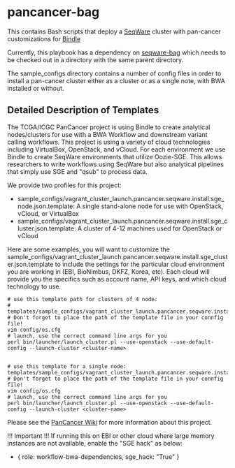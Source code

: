 pancancer-bag
=============

This contains Bash scripts that deploy a [SeqWare](https://github.com/SeqWare) cluster with pan-cancer customizations for [Bindle](https://github.com/CloudBindle/Bindle)

Currently, this playbook has a dependency on [seqware-bag](https://github.com/SeqWare/seqware-bag) which needs to be checked out in a directory with the same parent directory. 

The sample\_configs directory contains a number of config files in order to install a pan-cancer cluster either as a cluster or as a single note, with BWA installed or without. 


## Detailed Description of Templates

The TCGA/ICGC PanCancer project is using Bindle to create analytical
nodes/clusters for use with a BWA Workflow and downstream variant calling
workflows. This project is using a variety of cloud technologies including
VirtualBox, OpenStack, and vCloud.  For each environment we use Bindle
to create SeqWare environments that utilize Oozie-SGE.  This allows researchers
to write workflows using SeqWare but also analytical pipelines that simply use
SGE and "qsub" to process data.

We provide two profiles for this project:

* sample_configs/vagrant_cluster_launch.pancancer.seqware.install.sge_node.json.template: A single stand-alone node for use with OpenStack, vCloud, or VirtualBox
* sample_configs/vagrant_cluster_launch.pancancer.seqware.install.sge_cluster.json.template: A cluster of 4-12 machines used for OpenStack or vCloud

Here are some examples, you will want to customize the
sample_configs/vagrant_cluster_launch.pancancer.seqware.install.sge_cluster.json.template 
to include the settings for the particular cloud
environment you are working in (EBI, BioNimbus, DKFZ, Korea, etc).  Each cloud
will provide you the specifics such as account name, API keys, and which cloud
technology to use.

    # use this template path for clusters of 4 node:             
    # templates/sample_configs/vagrant_cluster_launch.pancancer.seqware.install.sge_cluster.json.template 
    # Don't forget to place the path of the template file in your connfig file!
    vim config/os.cfg
    # launch, use the correct command line args for you 
    perl bin/launcher/launch_cluster.pl --use-openstack --use-default-config --launch-cluster <cluster-name>


    # use this template for a single node: templates/sample_configs/vagrant_cluster_launch.pancancer.seqware.install.sge_node.json.template 
    # Don't forget to place the path of the template file in your connfig file!
    vim config/os.cfg
    # launch, use the correct command line args for you 
    perl bin/launcher/launch_cluster.pl --use-openstack --use-default-config --launch-cluster <cluster-name>

Please see the [PanCancer Wiki](https://wiki.oicr.on.ca/display/PANCANCER) for
more information about this project.


!!! Important !!!
If running this on EBI or other cloud where large memory instances are not available, enable the "SGE hack" as below:

- { role: workflow-bwa-dependencies, sge_hack: "True" }



